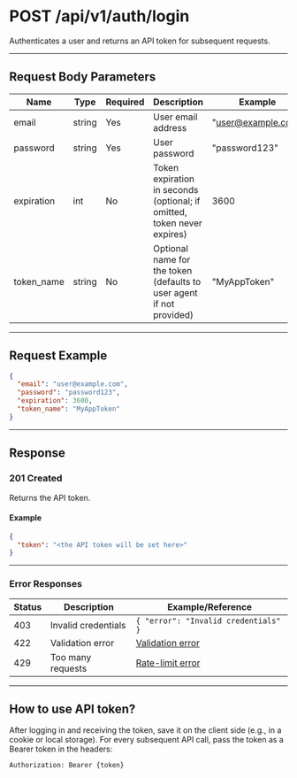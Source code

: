# POST /api/v1/auth/login

Authenticates a user and returns an API token for subsequent requests.


---

## Request Body Parameters
| Name        | Type    | Required | Description                                                                 | Example                |
|-------------|---------|----------|-----------------------------------------------------------------------------|------------------------|
| email       | string  | Yes      | User email address                                                          | "user@example.com"    |
| password    | string  | Yes      | User password                                                               | "password123"         |
| expiration  | int     | No       | Token expiration in seconds (optional; if omitted, token never expires)      | 3600                   |
| token_name  | string  | No       | Optional name for the token (defaults to user agent if not provided)         | "MyAppToken"          |

---

## Request Example
```json
{
  "email": "user@example.com",
  "password": "password123",
  "expiration": 3600,
  "token_name": "MyAppToken"
}
```

---

## Response

### 201 Created
Returns the API token.

#### Example
```json
{
  "token": "<the API token will be set here>"
}
```

---

### Error Responses
| Status | Description                | Example/Reference                                      |
|--------|----------------------------|--------------------------------------------------------|
| 403    | Invalid credentials        | `{ "error": "Invalid credentials" }`                 |
| 422    | Validation error           | [Validation error](../_globals/validation-errors.md)    |
| 429    | Too many requests          | [Rate-limit error](../_globals/rate-limit-errors.md)    |

---

## How to use API token?
After logging in and receiving the token, save it on the client side (e.g., in a cookie or local storage). For every subsequent API call, pass the token as a Bearer token in the headers:

```
Authorization: Bearer {token}
```
